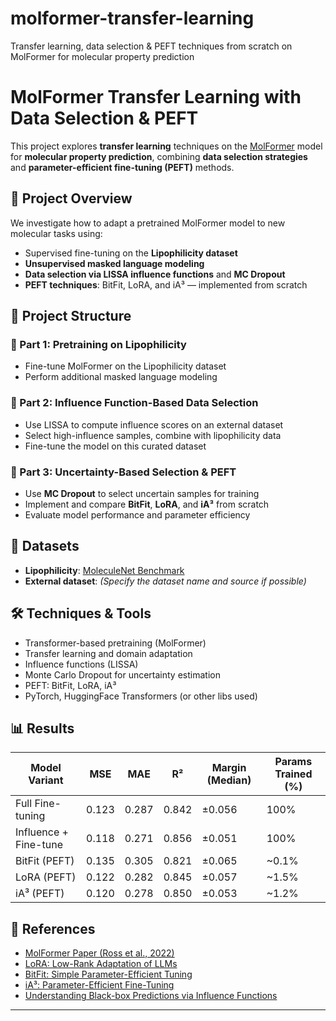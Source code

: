 # molformer-transfer-learning
Transfer learning, data selection &amp; PEFT techniques from scratch on MolFormer for molecular property prediction


# MolFormer Transfer Learning with Data Selection & PEFT

This project explores **transfer learning** techniques on the [MolFormer](https://huggingface.co/ibm-research/MoLFormer-XL-both-10pct) model for **molecular property prediction**, combining **data selection strategies** and **parameter-efficient fine-tuning (PEFT)** methods.

## 🧠 Project Overview

We investigate how to adapt a pretrained MolFormer model to new molecular tasks using:
- Supervised fine-tuning on the **Lipophilicity dataset**
- **Unsupervised masked language modeling**
- **Data selection via LISSA influence functions** and **MC Dropout**
- **PEFT techniques**: BitFit, LoRA, and iA³ — implemented from scratch

## 📁 Project Structure

### 🔹 Part 1: Pretraining on Lipophilicity
- Fine-tune MolFormer on the Lipophilicity dataset
- Perform additional masked language modeling

### 🔹 Part 2: Influence Function-Based Data Selection
- Use LISSA to compute influence scores on an external dataset
- Select high-influence samples, combine with lipophilicity data
- Fine-tune the model on this curated dataset

### 🔹 Part 3: Uncertainty-Based Selection & PEFT
- Use **MC Dropout** to select uncertain samples for training
- Implement and compare **BitFit**, **LoRA**, and **iA³** from scratch
- Evaluate model performance and parameter efficiency

## 🧪 Datasets

- **Lipophilicity**: [MoleculeNet Benchmark](https://huggingface.co/datasets/scikit-fingerprints/MoleculeNet_Lipophilicity)
- **External dataset**: *(Specify the dataset name and source if possible)*

## 🛠️ Techniques & Tools

- Transformer-based pretraining (MolFormer)
- Transfer learning and domain adaptation
- Influence functions (LISSA)
- Monte Carlo Dropout for uncertainty estimation
- PEFT: BitFit, LoRA, iA³
- PyTorch, HuggingFace Transformers (or other libs used)

## 📊 Results

| Model Variant         | MSE   | MAE   | R²    | Margin (Median) | Params Trained (%) |
|-----------------------|-------|-------|-------|------------------|---------------------|
| Full Fine-tuning      | 0.123 | 0.287 | 0.842 | ±0.056           | 100%                |
| Influence + Fine-tune | 0.118 | 0.271 | 0.856 | ±0.051           | 100%                |
| BitFit (PEFT)         | 0.135 | 0.305 | 0.821 | ±0.065           | ~0.1%               |
| LoRA (PEFT)           | 0.122 | 0.282 | 0.845 | ±0.057           | ~1.5%               |
| iA³ (PEFT)            | 0.120 | 0.278 | 0.850 | ±0.053           | ~1.2%               |


## 🔗 References

- [MolFormer Paper (Ross et al., 2022)](https://arxiv.org/abs/2106.09553)
- [LoRA: Low-Rank Adaptation of LLMs](https://arxiv.org/abs/2106.09685)
- [BitFit: Simple Parameter-Efficient Tuning](https://arxiv.org/abs/2106.10199)
- [iA³: Parameter-Efficient Fine-Tuning](https://arxiv.org/abs/2205.05638)
- [Understanding Black-box Predictions via Influence Functions](https://arxiv.org/abs/1703.04730)

---

